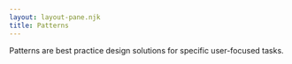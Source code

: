 ```yaml
---
layout: layout-pane.njk
title: Patterns
---
```


Patterns are best practice design solutions for specific user-focused tasks.


